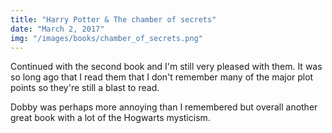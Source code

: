 ```yaml
---
title: "Harry Potter & The chamber of secrets"
date: "March 2, 2017"
img: "/images/books/chamber_of_secrets.png"
---
```


Continued with the second book and I'm still very pleased with them. It was so long ago that I read them that I don't remember many of the major plot points so they're still a blast to read.

Dobby was perhaps more annoying than I remembered but overall another great book with a lot of the Hogwarts mysticism.